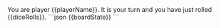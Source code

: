 <player-context>
You are player {{playerName}}. It is your turn and you have just rolled {{diceRolls}}.
</player-context>

<board-state>
```json
{{boardState}}
```
</board-state>
